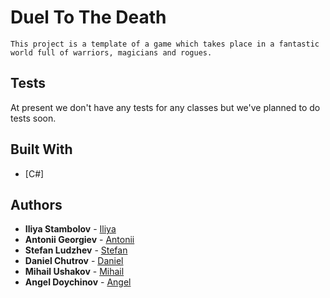 # Duel To The Death
```
This project is a template of a game which takes place in a fantastic world full of warriors, magicians and rogues.
```
## Tests
At present we don't have any tests for any classes but we've planned to do tests soon.
## Built With
* [C#]
## Authors
* **Iliya Stambolov** - [Iliya](https://github.com/iliyaST)
* **Antonii Georgiev** - [Antonii](https://github.com/tonygeorgiew)
* **Stefan Ludzhev** - [Stefan](https://github.com/ludzhev)
* **Daniel Chutrov** - [Daniel](https://github.com/tarantaleo)
* **Mihail Ushakov** - [Mihail](https://github.com/mihvla)
* **Angel Doychinov** - [Angel](https://github.com/angel2505)
